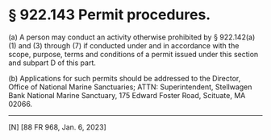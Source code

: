 # § 922.143   Permit procedures.

(a) A person may conduct an activity otherwise prohibited by § 922.142(a)(1) and (3) through (7) if conducted under and in accordance with the scope, purpose, terms and conditions of a permit issued under this section and subpart D of this part.


(b) Applications for such permits should be addressed to the Director, Office of National Marine Sanctuaries; ATTN: Superintendent, Stellwagen Bank National Marine Sanctuary, 175 Edward Foster Road, Scituate, MA 02066.



---

[N] [88 FR 968, Jan. 6, 2023]                                                                                                                                               








